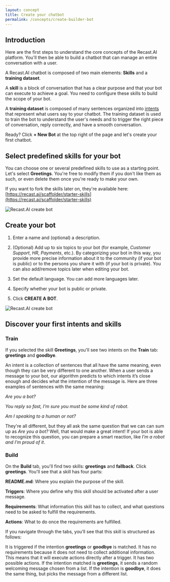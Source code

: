 ```yaml
---
layout: concept
title: Create your chatbot
permalink: /concepts/create-builder-bot
---
```


## Introduction

Here are the first steps to understand the core concepts of the Recast.AI platform. You'll then be able to build a chatbot that can manage an entire conversation with a user.

A Recast.AI chatbot is composed of two main elements: **Skills** and a **training dataset**.

A **skill** is a block of conversation that has a clear purpose and that your bot can execute to achieve a goal. You need to configure these skills to build the scope of your bot.

A **training dataset** is composed of many sentences organized into [intents](https://recastai.github.io/docs/concepts/intent) that represent what users say to your chatbot. The training dataset is used to train the bot to understand the user's needs and to trigger the right piece of conversation, reply correctly, and have a smooth conversation.

Ready? Click **+ New Bot** at the top right of the page and let's create your first chatbot.

## Select predefined skills for your bot

You can choose one or several predefined skills to use as a starting point. Let's select **Greetings**.
You're free to modify them if you don't like them as such, or even delete them once you're ready to make your own.

If you want to fork the skills later on, they're available here: [https://recast.ai/scaffolder/starter-skills](https://recast.ai/scaffolder/starter-skills)

![Recast.AI create bot](https://cdn.recast.ai/man/introduction/predefined-skills.png)

## Create your bot

1) Enter a name and (optional) a description.

2) (Optional) Add up to six topics to your bot (for example, *Customer Support*, *HR*, *Payments*, etc.). By categorizing your bot in this way, you provide more precise information about it to the community (if your bot is public) or to the persons you share it with (if your bot is private). You can also add/remove topics later when editing your bot.

3) Set the default language. You can add more languages later. 

4) Specify whether your bot is public or private.

5) Click **CREATE A BOT**.

![Recast.AI create bot](https://cdn.recast.ai/man/recast-ai-create-builder-3-body.png)

## Discover your first intents and skills

### Train

If you selected the skill **Greetings**, you'll see two intents on the **Train** tab: **greetings** and **goodbye**.

An intent is a collection of sentences that all have the same meaning, even though they can be very different to one another. When a user sends a message to your bot, our algorithm predicts to which intents it’s close enough and decides what the intention of the message is. Here are three examples of sentences with the same meaning:

*Are you a bot?*

*You reply so fast, I’m sure you must be some kind of robot.*

*Am I speaking to a human or not?*

They're all different, but they all ask the same question that we can can sum up as *Are you a bot?* Well, that would make a great intent! If your bot is able to recognize this question, you can prepare a smart reaction, like *I’m a robot and I’m proud of it*.

### Build

On the **Build** tab, you'll find two skills: **greetings** and **fallback**. Click **greetings**. You'll see that a skill has four parts:

**README.md**: Where you explain the purpose of the skill.

**Triggers**: Where you define why this skill should be activated after a user message.

**Requirements**: What information this skill has to collect, and what questions need to be asked to fulfill the requirements.

**Actions**: What to do once the requirements are fulfilled.


If you navigate through the tabs, you’ll see that this skill is structured as follows:

It is triggered if the intention **greetings** or **goodbye** is matched.
It has no requirements because it does not need to collect additional information. This means that it will execute actions directly after a trigger.
It has two possible actions. If the intention matched is **greetings**, it sends a random welcoming message chosen from a list. If the intention is **goodbye**, it does the same thing, but picks the message from a different list.

